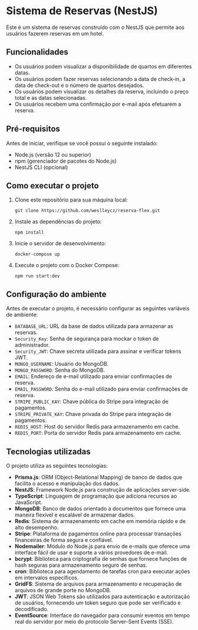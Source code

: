 # Sistema de Reservas (NestJS)

Este é um sistema de reservas construído com o NestJS que permite aos usuários fazerem reservas em um hotel.

## Funcionalidades

- Os usuários podem visualizar a disponibilidade de quartos em diferentes datas.
- Os usuários podem fazer reservas selecionando a data de check-in, a data de check-out e o número de quartos desejados.
- Os usuários podem visualizar os detalhes da reserva, incluindo o preço total e as datas selecionadas.
- Os usuários recebem uma confirmação por e-mail após efetuarem a reserva.

## Pré-requisitos

Antes de iniciar, verifique se você possui o seguinte instalado:

- Node.js (versão 12 ou superior)
- npm (gerenciador de pacotes do Node.js)
- NestJS CLI (opcional)

## Como executar o projeto

1. Clone este repositório para sua máquina local:

   ```shell
   git clone https://github.com/weslleycz/reserva-flex.git

2. Instale as dependências do projeto:
   ```shell
   npm install
3. Inicie o servidor de desenvolvimento:
   ```shell
   docker-compose up
4. Execute o projeto com o Docker Compose:
   ```shell
   npm run start:dev

## Configuração do ambiente

Antes de executar o projeto, é necessário configurar as seguintes variáveis de ambiente:



- `DATABASE_URL`: URL da base de dados utilizada para armazenar as reservas.
- `Security_Key`: Senha de segurança para mockar o token de administrador.
- `Security_JWT`: Chave secreta utilizada para assinar e verificar tokens JWT.
- `MONGO_USERNAME`: Usuário do MongoDB.
- `MONGO_PASSWORD`: Senha do MongoDB.
- `EMAIL`: Endereço de e-mail utilizado para enviar confirmações de reserva.
- `EMAIL_PASSWORD`: Senha do e-mail utilizado para enviar confirmações de reserva.
- `STRIPE_PUBLIC_KAY`: Chave pública do Stripe para integração de pagamentos.
- `STRIPE_PRIVATE_KAY`: Chave privada do Stripe para integração de pagamentos.
- `REDIS_HOST`: Host do servidor Redis para armazenamento em cache.
- `REDIS_PORT`: Porta do servidor Redis para armazenamento em cache.

## Tecnologias utilizadas

O projeto utiliza as seguintes tecnologias:

- **Prisma.js**: ORM (Object-Relational Mapping) de banco de dados que facilita o acesso e manipulação dos dados.
- **NestJS**: Framework Node.js para construção de aplicações server-side.
- **TypeScript**: Linguagem de programação que adiciona recursos ao JavaScript.
- **MongoDB**: Banco de dados orientado a documentos que fornece uma maneira flexível e escalável de armazenar dados.
- **Redis**: Sistema de armazenamento em cache em memória rápido e de alto desempenho.
- **Stripe**: Plataforma de pagamentos online para processar transações financeiras de forma segura e confiável.
- **Nodemailer**: Módulo do Node.js para envio de e-mails que oferece uma interface fácil de usar e suporte a vários provedores de e-mail.
- **bcrypt**: Biblioteca para criptografia de senhas que fornece funções de hash seguras para armazenamento seguro de senhas.
- **cron**: Biblioteca para agendamento de tarefas cron para executar ações em intervalos específicos.
- **GridFS**: Sistema de arquivos para armazenamento e recuperação de arquivos de grande porte no MongoDB.
- **JWT**: JSON Web Tokens são utilizados para autenticação e autorização de usuários, fornecendo um token seguro que pode ser verificado e decodificado.
- **EventSource**: Interface do navegador para consumir eventos em tempo real do servidor por meio do protocolo Server-Sent Events (SSE).
